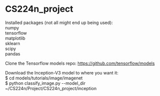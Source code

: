 # CS224n_project

Installed packages (not all might end up being used):  
numpy  
tensorflow  
matplotlib  
sklearn  
scipy  
pandas  

Clone the Tensorflow models repo: https://github.com/tensorflow/models  

Download the Inception-V3 model to where you want it:  
$ cd models/tutorials/image/imagenet  
$ python classify_image.py --model_dir ~/CS224n/Project/CS224n_project/inception 
